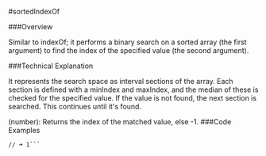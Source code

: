 #sortedIndexOf

###Overview

Similar to indexOf; it performs a binary search on a sorted array (the first argument) to find the index of the specified value (the second argument).


###Technical Explanation

It represents the search space as interval sections of the array. Each section is defined with a minIndex and maxIndex, and the median of these is checked for the specified value. If the value is not found, the next section is searched. This continues until it's found.

(number): Returns the index of the matched value, else -1.
###Code Examples

```_.sortedIndexOf([4, 5, 5, 5, 6], 5);
// ➜ 1```

